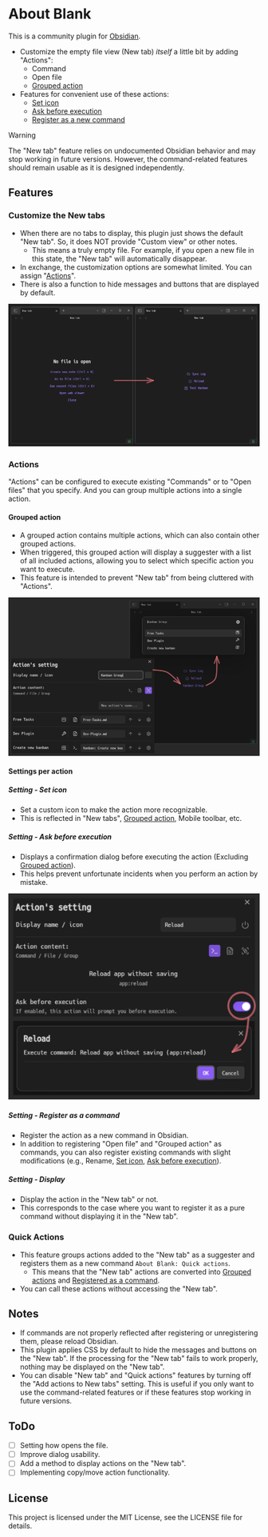 # About Blank

This is a community plugin for [Obsidian](https://obsidian.md/).
- Customize the empty file view (New tab) *itself* a little bit by adding "Actions":
    - Command
    - Open file
    - [Grouped action](#grouped-action)
- Features for convenient use of these actions:
    - [Set icon](#setting---set-icon)
    - [Ask before execution](#setting---ask-before-execution)
    - [Register as a new command](#setting---register-as-a-command)

> [!WARNING]
> The "New tab" feature relies on undocumented Obsidian behavior and may stop working in future versions. However, the command-related features should remain usable as it is designed independently.

## Features

### Customize the New tabs

- When there are no tabs to display, this plugin just shows the default "New tab". So, it does NOT provide "Custom view" or other notes.
    - This means a truly empty file. For example, if you open a new file in this state, the "New tab" will automatically disappear.
- In exchange, the customization options are somewhat limited. You can assign "[Actions](#actions)".
- There is also a function to hide messages and buttons that are displayed by default.

![Overview](docs/assets/00500--overview.png)

### Actions

"Actions" can be configured to execute existing "Commands" or to "Open files" that you specify. And you can group multiple actions into a single action.

#### Grouped action

- A grouped action contains multiple actions, which can also contain other grouped actions.
- When triggered, this grouped action will display a suggester with a list of all included actions, allowing you to select which specific action you want to execute.
- This feature is intended to prevent "New tab" from being cluttered with "Actions".

![Grouped action](docs/assets/00600--grouped-action.png)

#### Settings per action

##### Setting - Set icon

- Set a custom icon to make the action more recognizable.
- This is reflected in "New tabs", [Grouped action](#grouped-action), Mobile toolbar, etc.

##### Setting - Ask before execution

- Displays a confirmation dialog before executing the action (Excluding [Grouped action](#grouped-action)).
- This helps prevent unfortunate incidents when you perform an action by mistake.

![Ask before execution](docs/assets/00700--ask-before-execution.png)

##### Setting - Register as a command

- Register the action as a new command in Obsidian.
- In addition to registering "Open file" and "Grouped action" as commands, you can also register existing commands with slight modifications (e.g., Rename, [Set icon](#setting---set-icon), [Ask before execution](#setting---ask-before-execution)).

##### Setting - Display

- Display the action in the "New tab" or not.
- This corresponds to the case where you want to register it as a pure command without displaying it in the "New tab".

### Quick Actions

- This feature groups actions added to the "New tab" as a suggester and registers them as a new command `About Blank: Quick actions`.
    - This means that the "New tab" actions are converted into [Grouped actions](#grouped-action) and [Registered as a command](#setting---register-as-a-command).
- You can call these actions without accessing the "New tab".

## Notes

- If commands are not properly reflected after registering or unregistering them, please reload Obsidian.
- This plugin applies CSS by default to hide the messages and buttons on the "New tab". If the processing for the "New tab" fails to work properly, nothing may be displayed on the "New tab".
- You can disable "New tab" and "Quick actions" features by turning off the "Add actions to New tabs" setting. This is useful if you only want to use the command-related features or if these features stop working in future versions.

## ToDo

- [ ] Setting how opens the file.
- [ ] Improve dialog usability.
- [ ] Add a method to display actions on the "New tab".
- [ ] Implementing copy/move action functionality.

## License

This project is licensed under the MIT License, see the LICENSE file for details.
